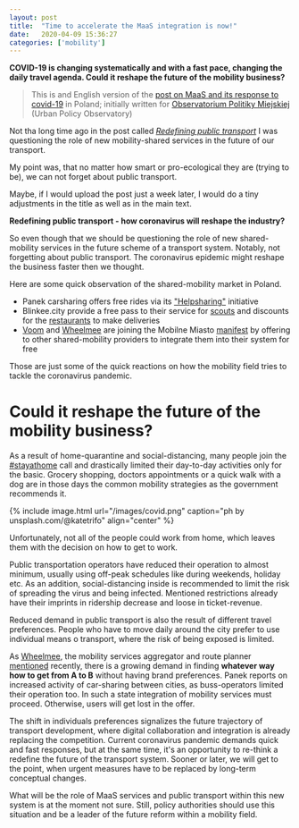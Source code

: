 ```yaml
---
layout: post
title:  "Time to accelerate the MaaS integration is now!"
date:   2020-04-09 15:36:27
categories: ['mobility']
---
```

**COVID-19 is changing systematically and with a fast pace, changing the daily travel agenda. Could it reshape the future of the mobility business?**

> This is and English version of the [post on MaaS and its response to covid-19](http://obserwatorium.miasta.pl/maasa-forma-czas-na-zdecydowane-dzialania/?fbclid=IwAR3qKlRuUPxWr_EZBQfGY8mYb78gGLpXhxinyRkcOSei3gOHsoii4eBgh_4) in Poland; initially written for [Observatorium Politiky Miejskiej](http://obserwatorium.miasta.pl/) (Urban Policy Observatory)

Not tha long time ago in the post called [*Redefining public transport*](http://straubd.me/blog/2020/02/public%20transport/Redefining-public-transport) I was questioning the role of new mobility-shared services in the future of our transport.

My point was, that no matter how smart or pro-ecological they are (trying to be), we can not forget about public transport.

Maybe, if I would upload the post just a week later, I would do a tiny adjustments in the title as well as in the main text.

**Redefining  public transport - how coronavirus will reshape the industry?**

So even though that we should be questioning the role of new shared-mobility services in the future scheme of a transport system. Notably, not forgetting about public transport. The coronavirus epidemic might reshape the business faster then we thought.

Here are some quick observation of the shared-mobility market in Poland.

- Panek carsharing offers free rides via its ["Helpsharing"](https://helpsharing.panekcs.pl/) initiative
- Blinkee.city provide a free pass to their service for [scouts](https://blinkee.city/pl/news/blinkee-for-heroes) and discounts for the [restaurants](https://blinkee.city/pl/news/mobilny-kelner-odlozcie-tace-lapcie-blinkee) to make deliveries
- [Voom](https://vooom.pl/blog/zmaasowana-pomoc-pokazswojpojazd-dolaczamy/) and [Wheelmee](https://medium.com/wheelme-shared-mobility-aggregator/apel-otwarty-do-firm-sharingowych-po%C5%82%C4%85czmy-si%C5%82y-w-walce-z-koronawirusem-b158757d7207) are joining the Mobilne Miasto [manifest](https://media-exp1.licdn.com/dms/document/C561FAQFWWZ2xyy-7wQ/feedshare-document-pdf-analyzed/0?e=1585728000&v=beta&t=NPFWnRlMtwNErzamrM-v2E4-dhxmgvrTFQ_Ydjh0tRo) by offering to other shared-mobility providers to integrate them into their system for free

Those are just some of the quick reactions on how the mobility field tries to tackle the coronavirus pandemic.

# Could it reshape the future of the mobility business? 

As a result of home-quarantine and social-distancing, many people join the [#stayathome](https://paper.dropbox.com/?q=%23stayathome) call and drastically limited their day-to-day activities only for the basic. Grocery shopping, doctors appointments or a quick walk with a dog are in those days the common mobility strategies as the government recommends it.

{% include image.html url="/images/covid.png" caption="ph by unsplash.com/@katetrifo" align="center" %}

Unfortunately, not all of the people could work from home, which leaves them with the decision on how to get to work.

Public transportation operators have reduced their operation to almost minimum, usually using off-peak schedules like during weekends, holiday etc. As an addition, social-distancing inside is recommended to limit the risk of spreading the virus and being infected. Mentioned restrictions already have their imprints in ridership decrease and loose in ticket-revenue.

Reduced demand in public transport is also the result of different travel preferences. People who have to move daily around the city prefer to use individual means o transport, where the risk of being exposed is limited.

As [Wheelmee](https://medium.com/wheelme-shared-mobility-aggregator/apel-otwarty-do-firm-sharingowych-po%C5%82%C4%85czmy-si%C5%82y-w-walce-z-koronawirusem-b158757d7207), the mobility services aggregator and route planner [mentioned](https://cyfrowa.rp.pl/biznes/45628-rower-auto-i-hulajnoga-w-jednej-aplikacji-tak-firmy-sie-ratuja) recently, there is a growing demand in finding **whatever way how to get from A to B** without having brand preferences. Panek reports on increased activity of car-sharing between cities, as buss-operators limited their operation too. In such a state integration of mobility services must proceed. Otherwise, users will get lost in the offer.

The shift in individuals preferences signalizes the future trajectory of transport development, where digital collaboration and integration is already replacing the competition. Current coronavirus pandemic demands quick and fast responses, but at the same time, it's an opportunity to re-think a redefine the future of the transport system. Sooner or later, we will get to the point, when urgent measures have to be replaced by long-term conceptual changes. 

What will be the role of MaaS services and public transport within this new system is at the moment not sure. Still, policy authorities should use this situation and be a leader of the future reform within a mobility field.